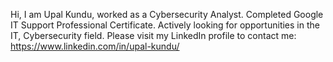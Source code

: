 Hi,
I am Upal Kundu, worked as a Cybersecurity Analyst.
Completed Google IT Support Professional Certificate.
Actively looking for opportunities in the IT, Cybersecurity field.
Please visit my LinkedIn profile to contact me: https://www.linkedin.com/in/upal-kundu/
